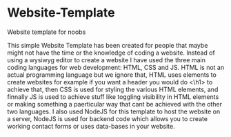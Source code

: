 # Website-Template
Website template for noobs

This simple Website Template has been created for people that maybe might not have the time or the knowledge of coding a website. Instead of using a wysiwyg editor to create a website I have used the three main coding languages for web development: HTML, CSS and JS. HTML is not an actual programming language but we ignore that, HTML uses elements to create websites for example if you want a header you would do <\h1> to achieve that, then CSS is used for styling the various HTML elements, and finnally JS is used to achieve stuff like toggling visibility in HTML elements or making something a paerticular way that cant be achieved with the other two languages. I also used NodeJS for this template to host the website on a server, NodeJS is used for backend code which  allows you to create working contact forms or uses data-bases in your website.
